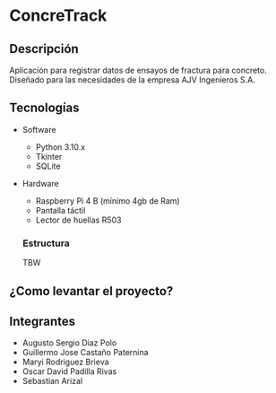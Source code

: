 # ConcreTrack

## Descripción

Aplicación para registrar datos de ensayos de fractura para concreto. Diseñado para las necesidades de la empresa AJV Ingenieros S.A. 

## Tecnologías

- Software
    - Python 3.10.x
    - Tkinter
    - SQLite
- Hardware
    - Raspberry Pi 4 B (mínimo 4gb de Ram)
    - Pantalla táctil
    - Lector de huellas R503

    ### Estructura
    TBW

## ¿Como levantar el proyecto?

## Integrantes
- Augusto Sergio Diaz Polo
- Guillermo Jose Castaño Paternina
- Maryi Rodriguez Brieva
- Oscar David Padilla Rivas
- Sebastian Arizal